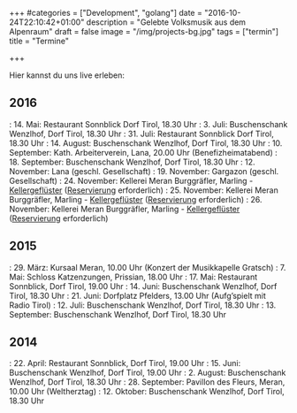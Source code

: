 +++
#categories = ["Development", "golang"]
date = "2016-10-24T22:10:42+01:00"
description = "Gelebte Volksmusik aus dem Alpenraum"
draft = false
image = "/img/projects-bg.jpg"
tags = ["termin"]
title = "Termine"

+++

Hier kannst du uns live erleben:

## 2016

:  14. Mai: Restaurant Sonnblick Dorf Tirol, 18.30 Uhr
:  3. Juli: Buschenschank Wenzlhof, Dorf Tirol, 18.30 Uhr
:  31. Juli: Restaurant Sonnblick Dorf Tirol, 18.30 Uhr
:  14. August: Buschenschank Wenzlhof, Dorf Tirol, 18.30 Uhr
:  10. September: Kath. Arbeiterverein, Lana, 20.00 Uhr (Benefizheimatabend)
:  18. September: Buschenschank Wenzlhof, Dorf Tirol, 18.30 Uhr
:  12. November: Lana (geschl. Gesellschaft)
:  19. November: Gargazon (geschl. Gesellschaft)
:  24. November: Kellerei Meran Burggräfler, Marling - [Kellergeflüster](/projekte) ([Reservierung](http://www.kultur.bz.it/index.php?mode=event&root=cal&evtID=67767&_lC=evt_list) erforderlich)
:  25. November: Kellerei Meran Burggräfler, Marling - [Kellergeflüster](/projekte) ([Reservierung](http://www.kultur.bz.it/index.php?mode=event&root=cal&evtID=67767&_lC=evt_list) erforderlich)
:  26. November: Kellerei Meran Burggräfler, Marling - [Kellergeflüster](/projekte) ([Reservierung](http://www.kultur.bz.it/index.php?mode=event&root=cal&evtID=67767&_lC=evt_list) erforderlich)

## 2015

:  29. März: Kursaal Meran, 10.00 Uhr (Konzert der Musikkapelle Gratsch)
:  7. Mai: Schloss Katzenzungen, Prissian, 18.00 Uhr
:  17. Mai: Restaurant Sonnblick, Dorf Tirol, 19.00 Uhr
:  14. Juni: Buschenschank Wenzlhof, Dorf Tirol, 18.30 Uhr
:  21. Juni: Dorfplatz Pfelders, 13.00 Uhr (Aufg’spielt mit Radio Tirol)
:  12. Juli: Buschenschank Wenzlhof, Dorf Tirol, 18.30 Uhr
:  13. September: Buschenschank Wenzlhof, Dorf Tirol, 18.30 Uhr


## 2014

:  22. April: Restaurant Sonnblick, Dorf Tirol, 19.00 Uhr
:  15. Juni: Buschenschank Wenzlhof, Dorf Tirol, 19.00 Uhr
:  2. August: Buschenschank Wenzlhof, Dorf Tirol, 18.30 Uhr
:  28. September: Pavillon des Fleurs, Meran, 10.00 Uhr (Weltherztag)
:  12. Oktober: Buschenschank Wenzlhof, Dorf Tirol, 18.30 Uhr

